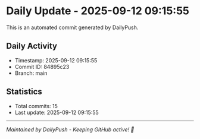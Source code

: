 # Daily Update - 2025-09-12 09:15:55

This is an automated commit generated by DailyPush.

## Daily Activity
- Timestamp: 2025-09-12 09:15:55
- Commit ID: 84895c23
- Branch: main

## Statistics
- Total commits: 15
- Last update: 2025-09-12 09:15:55

---
*Maintained by DailyPush - Keeping GitHub active! 🚀*
